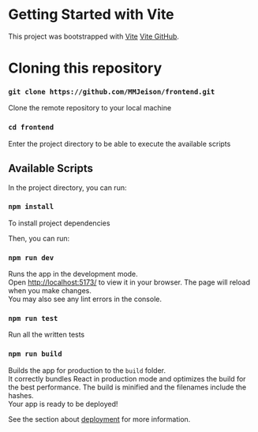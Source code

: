 # Getting Started with Vite
This project was bootstrapped with [Vite](https://vitejs.dev/guide/) [Vite GitHub](https://github.com/vitejs/vite/).

# Cloning this repository

### `git clone https://github.com/MMJeison/frontend.git`
Clone the remote repository to your local machine

### `cd frontend`
Enter the project directory to be able to execute the available scripts


## Available Scripts

In the project directory, you can run:

### `npm install`
To install project dependencies

Then, you can run:

### `npm run dev`
Runs the app in the development mode.\
Open [http://localhost:5173/](http://localhost:5173/) to view it in your browser.
The page will reload when you make changes.\
You may also see any lint errors in the console.

### `npm run test`
Run all the written tests






### `npm run build`
Builds the app for production to the `build` folder.\
It correctly bundles React in production mode and optimizes the build for the best performance.
The build is minified and the filenames include the hashes.\
Your app is ready to be deployed!

See the section about [deployment](https://vitejs.dev/guide/static-deploy.html) for more information.

